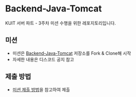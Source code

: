 # Backend-Java-Tomcat
KUIT 서버 파트 - 3주차 미션 수행을 위한 레포지토리입니다.

## 미션
- 미션은 [Backend-Java-Tomcat](https://github.com/KUIT-2/Backend-Java-Tomcat) 저장소를 Fork & Clone해 시작
- 자세한 내용은 디스코드 공지 참고

## 제출 방법
- [미션 제출 방법](https://iron-tumbleweed-cb2.notion.site/f3b4e86d10b94511b262e17c71fedcdf?pvs=4)을 참고하여 제출